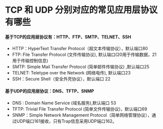 # TCP 和 UDP 分别对应的常见应用层协议有哪些

#### 基于TCP的应用层协议有：HTTP、FTP、SMTP、TELNET、SSH

- HTTP：HyperText Transfer Protocol（超文本传输协议），默认端口80
- FTP: File Transfer Protocol (文件传输协议), 默认端口(20用于传输数据，21用于传输控制信息)
- SMTP: Simple Mail Transfer Protocol (简单邮件传输协议) ,默认端口25
- TELNET: Teletype over the Network (网络电传), 默认端口23
- SSH：Secure Shell（安全外壳协议），默认端口 22

#### 基于UDP的应用层协议：DNS、TFTP、SNMP

- DNS : Domain Name Service (域名服务),默认端口 53
- TFTP: Trivial File Transfer Protocol (简单文件传输协议)，默认端口69
- SNMP：Simple Network Management Protocol（简单网络管理协议），通过UDP端口161接收，只有Trap信息采用UDP端口162。




